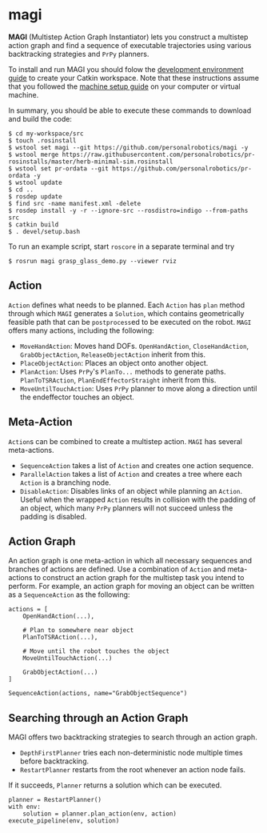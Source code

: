 # magi

**MAGI** (Multistep Action Graph Instantiator) lets you construct a multistep action graph and find a sequence of executable trajectories using various backtracking strategies and `PrPy` planners.

To install and run MAGI you should folow the [development environment guide](https://www.personalrobotics.ri.cmu.edu/software/development-environment) to create your Catkin workspace. Note that these instructions assume that you followed the [machine setup guide](https://www.personalrobotics.ri.cmu.edu/software/machine-setup) on your computer or virtual machine.

In summary, you should be able to execute these commands to download and build the code:

    $ cd my-workspace/src
    $ touch .rosinstall
    $ wstool set magi --git https://github.com/personalrobotics/magi -y
    $ wstool merge https://raw.githubusercontent.com/personalrobotics/pr-rosinstalls/master/herb-minimal-sim.rosinstall
    $ wstool set pr-ordata --git https://github.com/personalrobotics/pr-ordata -y
    $ wstool update
    $ cd ..
    $ rosdep update
    $ find src -name manifest.xml -delete
    $ rosdep install -y -r --ignore-src --rosdistro=indigo --from-paths src
    $ catkin build
    $ . devel/setup.bash

To run an example script, start `roscore` in a separate terminal and try

    $ rosrun magi grasp_glass_demo.py --viewer rviz

## Action
`Action` defines what needs to be planned. Each `Action` has `plan` method through which `MAGI` generates a `Solution`, which contains geometrically feasible path that can be `postprocess`ed to be executed on the robot. `MAGI` offers many actions, including the following:
- `MoveHandAction`: Moves hand DOFs. `OpenHandAction`, `CloseHandAction`, `GrabObjectAction`, `ReleaseObjectAction` inherit from this.
- `PlaceObjectAction`: Places an object onto another object.
- `PlanAction`: Uses `PrPy`'s `PlanTo...` methods to generate paths. `PlanToTSRAction`, `PlanEndEffectorStraight` inherit from this.
- `MoveUntilTouchAction`: Uses `PrPy` planner to move along a direction until the endeffector touches an object.

## Meta-Action
`Action`s can be combined to create a multistep action. `MAGI` has several meta-actions.
- `SequenceAction` takes a list of `Action` and creates one action sequence.
- `ParallelAction` takes a list of `Action` and creates a tree where each `Action` is a branching node.
- `DisableAction`: Disables links of an object while planning an `Action`. Useful when the wrapped `Action` results in collision with the padding of an object, which many `PrPy` planners will not succeed unless the padding is disabled.

## Action Graph
An action graph is one meta-action in which all necessary sequences and branches of actions are defined. Use a combination of `Action` and meta-actions to construct an action graph for the multistep task you intend to perform. For example, an action graph for moving an object can be written as a `SequenceAction` as the following:

    actions = [
        OpenHandAction(...),

        # Plan to somewhere near object
        PlanToTSRAction(...),

        # Move until the robot touches the object
        MoveUntilTouchAction(...)

        GrabObjectAction(...)
    ]

    SequenceAction(actions, name="GrabObjectSequence")

## Searching through an Action Graph
MAGI offers two backtracking strategies to search through an action graph.
- `DepthFirstPlanner` tries each non-deterministic node multiple times before backtracking.
- `RestartPlanner` restarts from the root whenever an action node fails.

If it succeeds, `Planner` returns a solution which can be executed.

    planner = RestartPlanner()
    with env:
        solution = planner.plan_action(env, action)
    execute_pipeline(env, solution)
